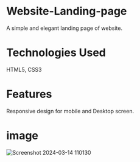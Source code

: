 # Website-Landing-page
A simple and elegant landing page of website.
# Technologies Used
HTML5, CSS3
# Features
Responsive design for mobile and Desktop screen.
# image
![Screenshot 2024-03-14 110130](https://github.com/AnilYadav8421/Website-Landing-page/assets/138858484/2d93e14d-b20d-4111-a15e-8e2cda22fc29)
